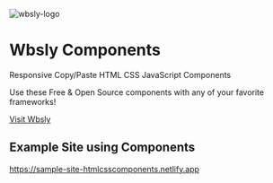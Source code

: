 ![wbsly-logo](https://airtechwick.github.io/Wbsly/Wbsly-Logo/TextLogo.svg) 

# Wbsly Components

Responsive Copy/Paste HTML CSS JavaScript Components

Use these Free & Open Source components with any of your favorite frameworks!

[Visit Wbsly](https://wbsly.com/)

## Example Site using Components
https://sample-site-htmlcsscomponents.netlify.app
